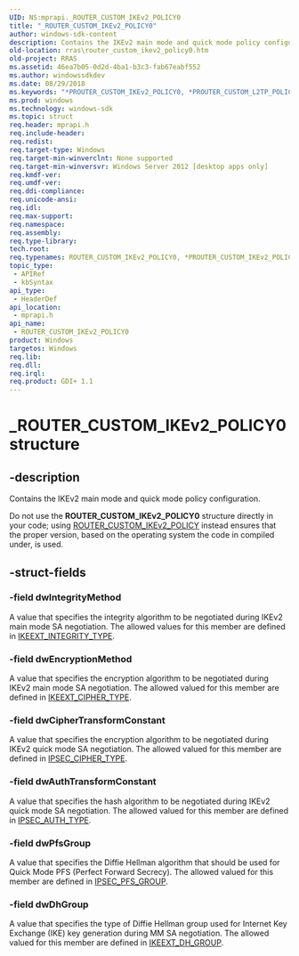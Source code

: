 ```yaml
---
UID: NS:mprapi._ROUTER_CUSTOM_IKEv2_POLICY0
title: "_ROUTER_CUSTOM_IKEv2_POLICY0"
author: windows-sdk-content
description: Contains the IKEv2 main mode and quick mode policy configuration.
old-location: rras\router_custom_ikev2_policy0.htm
old-project: RRAS
ms.assetid: 46ea7b05-0d2d-4ba1-b3c3-fab67eabf552
ms.author: windowssdkdev
ms.date: 08/29/2018
ms.keywords: "*PROUTER_CUSTOM_IKEv2_POLICY0, *PROUTER_CUSTOM_L2TP_POLICY0, PROUTER_CUSTOM_IKEv2_POLICY0, PROUTER_CUSTOM_IKEv2_POLICY0 structure pointer [RAS], ROUTER_CUSTOM_IKEv2_POLICY0, ROUTER_CUSTOM_IKEv2_POLICY0 structure [RAS], ROUTER_CUSTOM_L2TP_POLICY0, _ROUTER_CUSTOM_IKEv2_POLICY0, mprapi/PROUTER_CUSTOM_IKEv2_POLICY0, mprapi/ROUTER_CUSTOM_IKEv2_POLICY0, rras.router_custom_ikev2_policy0"
ms.prod: windows
ms.technology: windows-sdk
ms.topic: struct
req.header: mprapi.h
req.include-header: 
req.redist: 
req.target-type: Windows
req.target-min-winverclnt: None supported
req.target-min-winversvr: Windows Server 2012 [desktop apps only]
req.kmdf-ver: 
req.umdf-ver: 
req.ddi-compliance: 
req.unicode-ansi: 
req.idl: 
req.max-support: 
req.namespace: 
req.assembly: 
req.type-library: 
tech.root: 
req.typenames: ROUTER_CUSTOM_IKEv2_POLICY0, *PROUTER_CUSTOM_IKEv2_POLICY0, ROUTER_CUSTOM_L2TP_POLICY0, *PROUTER_CUSTOM_L2TP_POLICY0
topic_type:
 - APIRef
 - kbSyntax
api_type:
 - HeaderDef
api_location:
 - mprapi.h
api_name:
 - ROUTER_CUSTOM_IKEv2_POLICY0
product: Windows
targetos: Windows
req.lib: 
req.dll: 
req.irql: 
req.product: GDI+ 1.1
---
```


# _ROUTER_CUSTOM_IKEv2_POLICY0 structure


## -description


Contains the IKEv2 main mode and quick mode policy configuration.

Do not use the  <b>ROUTER_CUSTOM_IKEv2_POLICY0</b> structure directly in your code; using <a href="https://msdn.microsoft.com/6CF919BD-E1E9-423F-8186-C992A5E6AB89">ROUTER_CUSTOM_IKEv2_POLICY</a> instead ensures that the proper version, based on the operating system the code in compiled under, is used.


## -struct-fields




### -field dwIntegrityMethod

A value that specifies the integrity algorithm to be negotiated during IKEv2 main mode SA negotiation. The allowed values for this member are defined in <a href="https://msdn.microsoft.com/f4a5b6b9-5cf1-48a4-811c-9150550688d8">IKEEXT_INTEGRITY_TYPE</a>.


### -field dwEncryptionMethod

A value that specifies the encryption algorithm to be negotiated during IKEv2 main mode SA negotiation. The allowed valued for this member are defined in <a href="https://msdn.microsoft.com/00d5def0-5c8c-4d84-b929-aec76a1a7110">IKEEXT_CIPHER_TYPE</a>.


### -field dwCipherTransformConstant

A value that specifies the encryption algorithm to be negotiated during IKEv2 quick mode SA negotiation. The allowed valued for this member are defined in <a href="https://msdn.microsoft.com/88bcd239-83a6-4bc6-b9c8-2416c91ee4c4">IPSEC_CIPHER_TYPE</a>.


### -field dwAuthTransformConstant

A value that specifies the hash algorithm to be negotiated during IKEv2 quick mode SA negotiation. The allowed valued for this member are defined in <a href="https://msdn.microsoft.com/9130ffa3-b757-42fa-b6bb-d380f2dbdbcb">IPSEC_AUTH_TYPE</a>.


### -field dwPfsGroup

A value that specifies the Diffie Hellman algorithm that should be used for Quick Mode PFS (Perfect Forward Secrecy). The allowed valued for this member are defined in <a href="https://msdn.microsoft.com/0f0ea028-859b-42ca-a4e3-fe23f0836883">IPSEC_PFS_GROUP</a>.


### -field dwDhGroup

A value that specifies the type of Diffie Hellman group used for Internet Key Exchange (IKE) key generation during MM SA negotiation. The allowed valued for this member are defined in <a href="https://msdn.microsoft.com/ed90c404-f713-4a0d-9698-eece1bfb7dd7">IKEEXT_DH_GROUP</a>.

